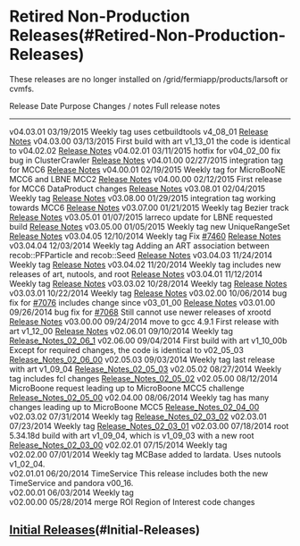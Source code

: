 Retired Non-Production Releases(#Retired-Non-Production-Releases)
====================================================================

These releases are no longer installed on /grid/fermiapp/products/larsoft or cvmfs.

  Release     Date         Purpose                                                                                                                               Changes / notes                                                              Full release notes
  ----------- ------------ ------------------------------------------------------------------------------------------------------------------------------------- ---------------------------------------------------------------------------- -------------------------------------------------------------------------------------
  v04.03.01   03/19/2015   Weekly tag                                                                                                                            uses cetbuildtools v4\_08\_01                                                [Release Notes](ReleaseNotes040301)
  v04.03.00   03/13/2015   First build with art v1\_13\_01                                                                                                       the code is identical to v04.02.02                                           [Release Notes](ReleaseNotes040300)
  v04.02.01   03/11/2015   hotfix for v04\_02\_00                                                                                                                fix bug in ClusterCrawler                                                    [Release Notes](ReleaseNotes040201)
  v04.01.00   02/27/2015   integration tag                                                                                                                       for MCC6                                                                     [Release Notes](ReleaseNotes040100)
  v04.00.01   02/19/2015   Weekly tag                                                                                                                            for MicroBooNE MCC6 and LBNE MCC2                                            [Release Notes](ReleaseNotes040001)
  v04.00.00   02/12/2015   First release for MCC6                                                                                                                DataProduct changes                                                          [Release Notes](ReleaseNotes040000)
  v03.08.01   02/04/2015   Weekly tag                                                                                                                                                                                                         [Release Notes](ReleaseNotes030801)
  v03.08.00   01/29/2015   integration tag                                                                                                                       working towards MCC6                                                         [Release Notes](ReleaseNotes030800)
  v03.07.00   01/21/2015   Weekly tag                                                                                                                            Bezier track                                                                 [Release Notes](ReleaseNotes030700)
  v03.05.01   01/07/2015   larreco update for LBNE                                                                                                               requested build                                                              [Release Notes](ReleaseNotes030501)
  v03.05.00   01/05/2015   Weekly tag                                                                                                                            new UniqueRangeSet                                                           [Release Notes](ReleaseNotes030500)
  v03.04.05   12/10/2014   Weekly tag                                                                                                                            Fix [\#7460](/redmine/issues/7460 "Bug: NaN's in the simulation (Closed)")   [Release Notes](ReleaseNotes030405)
  v03.04.04   12/03/2014   Weekly tag                                                                                                                            Adding an ART association between recob::PFParticle and recob::Seed          [Release Notes](ReleaseNotes030404)
  v03.04.03   11/24/2014   Weekly tag                                                                                                                                                                                                         [Release Notes](ReleaseNotes030403)
  v03.04.02   11/20/2014   Weekly tag                                                                                                                            includes new releases of art, nutools, and root                              [Release Notes](ReleaseNotes030402)
  v03.04.01   11/12/2014   Weekly tag                                                                                                                                                                                                         [Release Notes](ReleaseNotes030401)
  v03.03.02   10/28/2014   Weekly tag                                                                                                                                                                                                         [Release Notes](ReleaseNotes030302)
  v03.03.01   10/22/2014   Weekly tag                                                                                                                                                                                                         [Release Notes](ReleaseNotes030301)
  v03.02.00   10/06/2014   bug fix for [\#7076](/redmine/issues/7076 "Bug: LArSoft v03_00_00 unable to read recob::Wire from MicroBooNE MCC 5 files (Closed)")   includes change since v03\_01\_00                                            [Release Notes](ReleaseNotes030200)
  v03.01.00   09/26/2014   bug fix for [\#7068](/redmine/issues/7068 "Bug: xrootd broken in art v1_12_00 (Closed)")                                              Still cannot use newer releases of xrootd                                    [Release Notes](ReleaseNotes030100)
  v03.00.00   09/24/2014   move to gcc 4.9.1                                                                                                                     First release with art v1\_12\_00                                            [Release Notes](ReleaseNotes030000)
  v02.06.01   09/10/2014   Weekly tag                                                                                                                                                                                                         [Release\_Notes\_02\_06\_1](Release_Notes_02_06_1)
  v02.06.00   09/04/2014   First build with art v1\_10\_00b                                                                                                      Except for required changes, the code is identical to v02\_05\_03            [Release\_Notes\_02\_06\_00](Release_Notes_02_06_00)
  v02.05.03   09/03/2014   Weekly tag                                                                                                                            last release with art v1\_09\_04                                             [Release\_Notes\_02\_05\_03](Release_Notes_02_05_03)
  v02.05.02   08/27/2014   Weekly tag                                                                                                                            includes fcl changes                                                         [Release\_Notes\_02\_05\_02](Release_Notes_02_05_02)
  v02.05.00   08/12/2014   MicroBoone request                                                                                                                    leading up to MicroBoone MCC5 challenge                                      [Release\_Notes\_02\_05\_00](Release_Notes_02_05_00)
  v02.04.00   08/06/2014   Weekly tag                                                                                                                            has many changes leading up to MicroBoone MCC5                               [Release\_Notes\_02\_04\_00](Release_Notes_02_04_00)
  v02.03.02   07/31/2014   Weekly tag                                                                                                                                                                                                         [Release\_Notes\_02\_03\_02](Release_Notes_02_03_02)
  v02.03.01   07/23/2014   Weekly tag                                                                                                                                                                                                         [Release\_Notes\_02\_03\_01](Release_Notes_02_03_01)
  v02.03.00   07/18/2014   root 5.34.18d                                                                                                                         build with art v1\_09\_04, which is v1\_09\_03 with a new root               [Release\_Notes\_02\_03\_00](Release_Notes_02_03_00)
  v02.02.01   07/15/2014   Weekly tag                                                                                                                                                                                                         
  v02.02.00   07/01/2014   Weekly tag                                                                                                                            MCBase added to lardata. Uses nutools v1\_02\_04.                            
  v02.01.01   06/20/2014   TimeService                                                                                                                           This release includes both the new TimeService and pandora v00\_16.          
  v02.00.01   06/03/2014   Weekly tag                                                                                                                                                                                                         
  v02.00.00   05/28/2014   merge ROI                                                                                                                             Region of Interest code changes                                              

[Initial Releases](Initial_Releases)(#Initial-Releases)
-----------------------------------------------------------------------------------------
